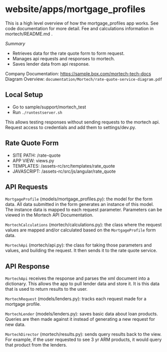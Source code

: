 # website/apps/mortgage_profiles

This is a high level overview of how the mortgage_profiles app works. See code documentation for more detail. 
Fee and calculations information in mortech/README.md .

_Summary_
* Retrieves data for the rate quote form to form request. 
* Manages api requests and responses to mortech.
* Saves lender data from api response.

Company Documentation: https://sample.box.com/mortech-tech-docs
Diagram Overview: `documentation/Mortech/rate-quote-service-diagram.pdf`

## Local Setup
* Go to sample/support/mortech_test
* Run `./runtestserver.sh`

This allows testing responses without sending requests to the mortech api.
Request access to credentials and add them to settings/dev.py. 

## Rate Quote Form
* SITE PATH: /rate-quote
* APP VIEW: views.py
* TEMPLATES: /assets-rc/src/templates/rate_quote
* JAVASCRIPT: /assets-rc/src/js/angular/rate_quote

## API Requests
`MortgageProfile` (models/mortgage_profiles.py): the model for the form data. All data submitted in the form generates an instance of this model. The instance data is mapped to each request parameter. Parameters can be viewed in the Mortech API Documentation.

`MortechCalculations` (mortech/calculations.py): the class where the request values are mapped and/or calculated based on the `MortgageProfile` form data.

`MortechApi` (mortech/api.py): the class for taking those parameters and values, and building the request. It then sends it to the rate quote service.

## API Response
`MortechApi` receives the response and parses the xml document into a dictionary. This allows the app to pull lender data and store it. It is this data that is used to return results to the user. 

`MortechRequest` (models/lenders.py): tracks each request made for a mortgage profile.

`MortechLender` (models/lenders.py): saves basic data about loan products. Queries are then made against it instead of generating a new request for new data. 

`MortechDirector` (mortech/results.py): sends query results back to the view. For example, if the user requested to see 3 yr ARM products, it would query that product from the lenders.
